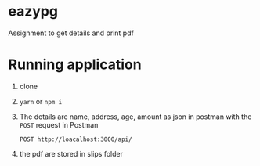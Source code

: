 # eazypg
Assignment to get details and print pdf

# Running application

1) clone 

2) <code>yarn</code> or <code>npm i</code> 

3) The details are name, address, age, amount as json in postman with the <code>POST</code> request in Postman 
 
    <code>POST http://loacalhost:3000/api/</code>

4) the pdf are stored in slips folder
